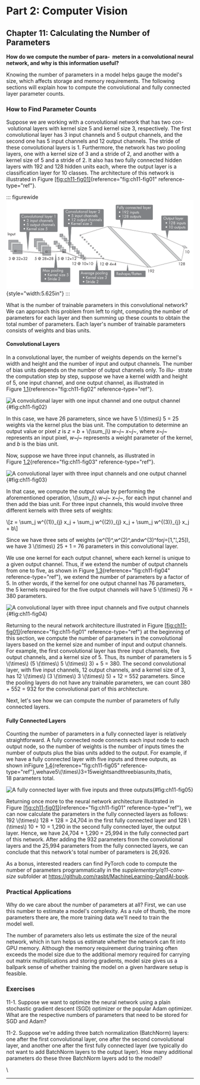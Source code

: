 







# Part 2: Computer Vision [](#part-2-computer-vision)

## Chapter 11: Calculating the Number of Parameters [](#chapter-11-calculating-the-number-of-parameters)



**How do we compute the number of para-  meters in a convolutional
neural network, and why is this information useful?**

Knowing the number of parameters in a model helps gauge the model's
size, which affects storage and memory requirements. The following
sections will explain how to compute the convolutional and fully
connected layer parameter counts.

### How to Find Parameter Counts [](#how-to-find-parameter-counts)

Suppose we are working with a convolutional network that has two con-
 volutional layers with kernel size 5 and kernel size 3, respectively.
The first convolutional layer has 3 input channels and 5 output
channels, and the second one has 5 input channels and 12 output
channels. The stride of these convolutional layers is 1. Furthermore,
the network has two pooling layers, one with a kernel size of 3 and a
stride of 2, and another with a kernel size of 5 and a stride of 2. It
also has two fully connected hidden layers with 192 and 128 hidden units
each, where the output layer is a classification layer for 10 classes.
The architecture of this network is illustrated in
Figure [\[fig:ch11-fig01\]](#fig:ch11-fig01){reference="fig:ch11-fig01"
reference-type="ref"}.

::: figurewide
![image](../images/ch11-fig01.png){style="width:5.625in"}
:::

What is the number of trainable parameters in this convolutional
network? We can approach this problem from left to right, computing the
number of parameters for each layer and then summing up these counts to
obtain the total number of parameters. Each layer's number of
trainable parameters consists of weights and bias units.

#### Convolutional Layers [](#convolutional-layers)

In a convolutional layer, the number of weights depends on the
kernel's width and height and the number of input and output channels.
The number of bias units depends on the number of output channels only.
To illu-  strate the computation step by step, suppose we have a kernel
width and height of 5, one input channel, and one output channel, as
illustrated in Figure [1.1](#fig:ch11-fig02){reference="fig:ch11-fig02"
reference-type="ref"}.

![A convolutional layer with one input\
channel and one output
channel](../images/ch11-fig02.png){#fig:ch11-fig02}

In this case, we have 26 parameters, since we have 5 \\(\\times\\) 5 =
25 weights via the kernel plus the bias unit. The computation to
determine an output value or pixel *z* is *z* = *b* + \\(\\sum_j\\)
*w~j~* *x~j~*, where *x~j~* represents an input pixel, *w~j~* represents
a weight parameter of the kernel, and *b* is the bias unit.

Now, suppose we have three input channels, as illustrated in
Figure [1.2](#fig:ch11-fig03){reference="fig:ch11-fig03"
reference-type="ref"}.

![A convolutional layer with three\
input channels and one output
channel](../images/ch11-fig03.png){#fig:ch11-fig03}

In that case, we compute the output value by performing the
aforementioned operation, \\(\\sum_j\\) *w~j~ x~j~*, for each input
channel and then add the bias unit. For three input channels, this would
involve three different kernels with three sets of weights:

\\\[z = \\sum_j w\^{(1)}\_{j} x_j + \\sum_j w\^{(2)}\_{j} x_j + \\sum_j
w\^{(3)}\_{j} x_j + b\\\]

Since we have three sets of weights
(*w*^(1)^,*w*^(2)^,and*w*^(3)^for*j*=\[1,"¦,25\]), we have 3
\\(\\times\\) 25 + 1 = 76 parameters in this convolutional layer.

We use one kernel for each output channel, where each kernel is unique
to a given output channel. Thus, if we extend the number of output
channels from one to five, as shown in
Figure [1.3](#fig:ch11-fig04){reference="fig:ch11-fig04"
reference-type="ref"}, we extend the number of parameters by a factor of
5. In other words, if the kernel for one output channel has 76
parameters, the 5 kernels required for the five output channels will
have 5 \\(\\times\\) 76 = 380 parameters.

![A convolutional layer with three input channels\
and five output channels](../images/ch11-fig04.png){#fig:ch11-fig04}

Returning to the neural network architecture illustrated in
Figure [\[fig:ch11-fig01\]](#fig:ch11-fig01){reference="fig:ch11-fig01"
reference-type="ref"} at the beginning of this section, we compute the
number of parameters in the convolutional layers based on the kernel
size and number of input and output channels. For example, the first
convolutional layer has three input channels, five output channels, and
a kernel size of 5. Thus, its number of parameters is 5 \\(\\times\\) (5
\\(\\times\\) 5 \\(\\times\\) 3) + 5 = 380. The second convolutional
layer, with five input channels, 12 output channels, and a kernel size
of 3, has 12 \\(\\times\\) (3 \\(\\times\\) 3 \\(\\times\\) 5) + 12 =
552 parameters. Since the pooling layers do not have any trainable
parameters, we can count 380 + 552 = 932 for the convolutional part of
this architecture.

Next, let's see how we can compute the number of parameters of fully
connected layers.

#### Fully Connected Layers [](#fully-connected-layers)

Counting the number of parameters in a fully connected layer is
relatively straightforward. A fully connected node connects each input
node to each output node, so the number of weights is the number of
inputs times the number of outputs plus the bias units added to the
output. For example, if we have a fully connected layer with five inputs
and three outputs, as shown
inFigure [1.4](#fig:ch11-fig05){reference="fig:ch11-fig05"
reference-type="ref"},wehave5\\(\\times\\)3=15weightsandthreebiasunits,thatis,
18 parameters total.

![A fully connected layer\
with five inputs and three
outputs](../images/ch11-fig05.png){#fig:ch11-fig05}

Returning once more to the neural network architecture illustrated in
Figure [\[fig:ch11-fig01\]](#fig:ch11-fig01){reference="fig:ch11-fig01"
reference-type="ref"}, we can now calculate the parameters in the fully
connected layers as follows: 192 \\(\\times\\) 128 + 128 = 24,704 in the
first fully connected layer and 128 \\(\\times\\) 10 + 10 = 1,290 in the
second fully connected layer, the output layer. Hence, we have 24,704 +
1,290 = 25,994 in the fully connected part of this network. After adding
the 932 parameters from the convolutional layers and the 25,994
parameters from the fully connected layers, we can conclude that this
network's total number of parameters is 26,926.

As a bonus, interested readers can find PyTorch code to compute the
number of parameters programmatically in the
*supplementary/q11-conv-size* subfolder at
<https://github.com/rasbt/MachineLearning-QandAI-book>.

### Practical Applications [](#practical-applications)

Why do we care about the number of parameters at all? First, we can use
this number to estimate a model's complexity. As a rule of thumb, the
more parameters there are, the more training data we'll need to train
the model well.

The number of parameters also lets us estimate the size of the neural
network, which in turn helps us estimate whether the network can fit
into GPU memory. Although the memory requirement during training often
exceeds the model size due to the additional memory required for
carrying out matrix multiplications and storing gradients, model size
gives us a ballpark sense of whether training the model on a given
hardware setup is feasible.

### Exercises [](#exercises)

11-1. Suppose we want to optimize the neural network using a plain
stochastic gradient descent (SGD) optimizer or the popular Adam
optimizer. What are the respective numbers of parameters that need to be
stored for SGD and Adam?

11-2. Suppose we're adding three batch normalization (BatchNorm)
layers: one after the first convolutional layer, one after the second
convolutional layer, and another one after the first fully connected
layer (we typically do not want to add BatchNorm layers to the output
layer). How many additional parameters do these three BatchNorm layers
add to the model?

\

------------------------------------------------------------------------

